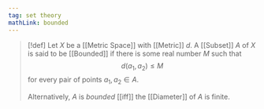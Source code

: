 ```yaml
---
tag: set theory
mathLink: bounded
---
```

> [!def]
> Let $X$ be a [[Metric Space]] with [[Metric]] $d$. A [[Subset]] $A$ of $X$ is said to be [[Bounded]] if there is some real number $M$ such that 
> $$d(a_1,a_2)\le M$$
> for every pair of points $a_1, a_2\in A$.
> 
> Alternatively, $A$ is *bounded* [[iff]] the [[Diameter]] of $A$ is finite.
